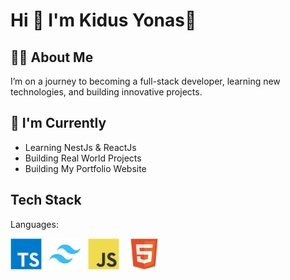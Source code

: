 # Hi 👋 I'm Kidus Yonas🫡

## 🧑‍💻 About Me

I’m on a journey to becoming a full-stack developer, learning new technologies, and building innovative projects.

## 🚀 I'm Currently

- Learning NestJs & ReactJs
- Building Real World Projects
- Building My Portfolio Website

## Tech Stack

Languages:

<img src="https://raw.githubusercontent.com/devicons/devicon/master/icons/typescript/typescript-original.svg" width="50" />&nbsp;&nbsp;
<img src="https://raw.githubusercontent.com/devicons/devicon/master/icons/tailwindcss/tailwindcss-original.svg" width="50" />&nbsp;&nbsp;
<img src="https://raw.githubusercontent.com/devicons/devicon/master/icons/javascript/javascript-original.svg" width="50" />&nbsp;&nbsp;&nbsp;
<img src="https://raw.githubusercontent.com/devicons/devicon/master/icons/html5/html5-original.svg" width="50" />&nbsp;&nbsp;










<!--
**Kidus-Yonass/Kidus-Yonass** is a ✨ _special_ ✨ repository because its `README.md` (this file) appears on your GitHub profile.

Here are some ideas to get you started:

- 🔭 I’m currently working on ...
- 🌱 I’m currently learning ...
- 👯 I’m looking to collaborate on ...
- 🤔 I’m looking for help with ...
- 💬 Ask me about ...
- 📫 How to reach me: ...
- 😄 Pronouns: ...
- ⚡ Fun fact: ...
-->
